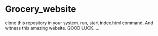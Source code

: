 # Grocery_website
clone this repository in your system.
run, start index.html command.
And witness this amazing website.
GOOD LUCK.....
